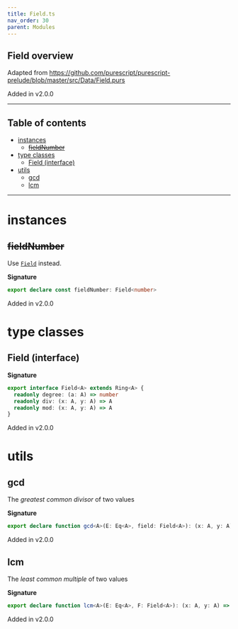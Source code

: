```yaml
---
title: Field.ts
nav_order: 30
parent: Modules
---
```


## Field overview

Adapted from https://github.com/purescript/purescript-prelude/blob/master/src/Data/Field.purs

Added in v2.0.0

---

<h2 class="text-delta">Table of contents</h2>

- [instances](#instances)
  - [~~fieldNumber~~](#fieldnumber)
- [type classes](#type-classes)
  - [Field (interface)](#field-interface)
- [utils](#utils)
  - [gcd](#gcd)
  - [lcm](#lcm)

---

# instances

## ~~fieldNumber~~

Use [`Field`](./number.ts.html#field) instead.

**Signature**

```ts
export declare const fieldNumber: Field<number>
```

Added in v2.0.0

# type classes

## Field (interface)

**Signature**

```ts
export interface Field<A> extends Ring<A> {
  readonly degree: (a: A) => number
  readonly div: (x: A, y: A) => A
  readonly mod: (x: A, y: A) => A
}
```

Added in v2.0.0

# utils

## gcd

The _greatest common divisor_ of two values

**Signature**

```ts
export declare function gcd<A>(E: Eq<A>, field: Field<A>): (x: A, y: A) => A
```

Added in v2.0.0

## lcm

The _least common multiple_ of two values

**Signature**

```ts
export declare function lcm<A>(E: Eq<A>, F: Field<A>): (x: A, y: A) => A
```

Added in v2.0.0

